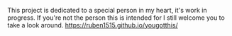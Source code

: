This project is dedicated to a special person in my heart, it's work in progress.
If you're not the person this is intended for I still welcome you to take a look around.
https://ruben1515.github.io/yougotthis/
